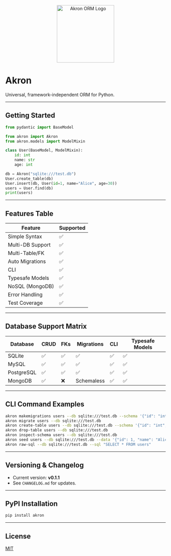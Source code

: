 

<p align="center">
	<img src="https://res.cloudinary.com/dclp2h92a/image/upload/v1756577773/ChatGPT_Image_Aug_30_2025_11_01_26_PM_i6o5k7.png" alt="Akron ORM Logo" width="180"/>
</p>



# Akron

Universal, framework-independent ORM for Python.

---

## Getting Started

```python
from pydantic import BaseModel

from akron import Akron
from akron.models import ModelMixin

class User(BaseModel, ModelMixin):
	id: int
	name: str
	age: int

db = Akron("sqlite:///test.db")
User.create_table(db)
User.insert(db, User(id=1, name="Alice", age=30))
users = User.find(db)
print(users)
```

---

## Features Table
| Feature                | Supported |
|------------------------|-----------|
| Simple Syntax          | ✅        |
| Multi-DB Support       | ✅        |
| Multi-Table/FK         | ✅        |
| Auto Migrations        | ✅        |
| CLI                    | ✅        |
| Typesafe Models        | ✅        |
| NoSQL (MongoDB)        | ✅        |
| Error Handling         | ✅        |
| Test Coverage          | ✅        |

---

## Database Support Matrix
| Database    | CRUD | FKs | Migrations | CLI | Typesafe Models |
|-------------|------|-----|------------|-----|-----------------|
| SQLite      | ✅   | ✅  | ✅         | ✅  | ✅              |
| MySQL       | ✅   | ✅  | ✅         | ✅  | ✅              |
| PostgreSQL  | ✅   | ✅  | ✅         | ✅  | ✅              |
| MongoDB     | ✅   | ❌  | Schemaless | ✅  | ✅              |

---

## CLI Command Examples

```bash
akron makemigrations users --db sqlite:///test.db --schema '{"id": "int", "name": "str"}'
akron migrate users --db sqlite:///test.db
akron create-table users --db sqlite:///test.db --schema '{"id": "int", "name": "str"}'
akron drop-table users --db sqlite:///test.db
akron inspect-schema users --db sqlite:///test.db
akron seed users --db sqlite:///test.db --data '{"id": 1, "name": "Alice"}'
akron raw-sql --db sqlite:///test.db --sql "SELECT * FROM users"
```

---

## Versioning & Changelog
- Current version: **v0.1.1**
- See `CHANGELOG.md` for updates.

---


## PyPI Installation

```bash
pip install akron
```

---

## License
[MIT](LICENSE)
